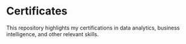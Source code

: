 # Certificates
This repository highlights my certifications in data analytics, business intelligence, and other relevant skills.
